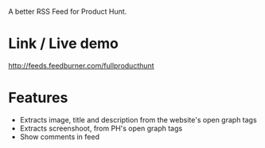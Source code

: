 A better RSS Feed for Product Hunt.

# Link / Live demo
http://feeds.feedburner.com/fullproducthunt

# Features
* Extracts image, title and description from the website's open graph tags
* Extracts screenshoot, from PH's open graph tags
* Show comments in feed

